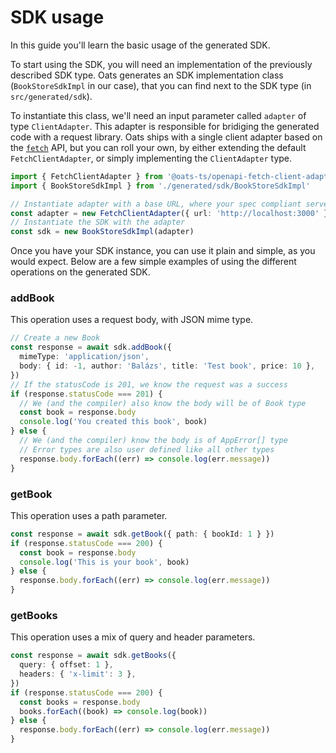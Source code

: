 # SDK usage

In this guide you'll learn the basic usage of the generated SDK.

To start using the SDK, you will need an implementation of the previously described SDK type. Oats generates an SDK implementation class (`BookStoreSdkImpl` in our case), that you can find next to the SDK type (in `src/generated/sdk`).

To instantiate this class, we'll need an input parameter called `adapter` of type `ClientAdapter`. This adapter is responsible for bridiging the generated code with a request library. Oats ships with a single client adapter based on the [`fetch`](https://developer.mozilla.org/en-US/docs/Web/API/Fetch_API/Using_Fetch) API, but you can roll your own, by either extending the default `FetchClientAdapter`, or simply implementing the `ClientAdapter` type.

```typescript
import { FetchClientAdapter } from '@oats-ts/openapi-fetch-client-adapter'
import { BookStoreSdkImpl } from './generated/sdk/BookStoreSdkImpl'

// Instantiate adapter with a base URL, where your spec compliant server is running
const adapter = new FetchClientAdapter({ url: 'http://localhost:3000' })
// Instantiate the SDK with the adapter
const sdk = new BookStoreSdkImpl(adapter)
```

Once you have your SDK instance, you can use it plain and simple, as you would expect. Below are a few simple examples of using the different operations on the generated SDK.

### addBook

This operation uses a request body, with JSON mime type.

```typescript
// Create a new Book
const response = await sdk.addBook({
  mimeType: 'application/json',
  body: { id: -1, author: 'Balázs', title: 'Test book', price: 10 },
})
// If the statusCode is 201, we know the request was a success
if (response.statusCode === 201) {
  // We (and the compiler) also know the body will be of Book type
  const book = response.body
  console.log('You created this book', book)
} else {
  // We (and the compiler) know the body is of AppError[] type
  // Error types are also user defined like all other types
  response.body.forEach((err) => console.log(err.message))
}
```

### getBook

This operation uses a path parameter.

```typescript
const response = await sdk.getBook({ path: { bookId: 1 } })
if (response.statusCode === 200) {
  const book = response.body
  console.log('This is your book', book)
} else {
  response.body.forEach((err) => console.log(err.message))
}
```

### getBooks

This operation uses a mix of query and header parameters.

```typescript
const response = await sdk.getBooks({
  query: { offset: 1 },
  headers: { 'x-limit': 3 },
})
if (response.statusCode === 200) {
  const books = response.body
  books.forEach((book) => console.log(book))
} else {
  response.body.forEach((err) => console.log(err.message))
}
```
